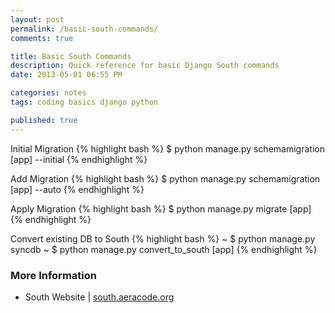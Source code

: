 ```yaml
---
layout: post
permalink: /basic-south-commands/
comments: true

title: Basic South Commands
description: Quick reference for basic Django South commands
date: 2013-05-01 06:55 PM

categories: notes
tags: coding basics django python

published: true
---
```


Initial Migration
{% highlight bash %}
$ python manage.py schemamigration [app] --initial
{% endhighlight %}

Add Migration
{% highlight bash %}
$ python manage.py schemamigration [app] --auto
{% endhighlight %}

Apply Migration
{% highlight bash %}
$ python manage.py migrate [app]
{% endhighlight %}

Convert existing DB to South
{% highlight bash %}
~ $ python manage.py syncdb
~ $ python manage.py convert_to_south [app]
{% endhighlight %}

### More Information
- South Website | [south.aeracode.org](http://south.aeracode.org/)